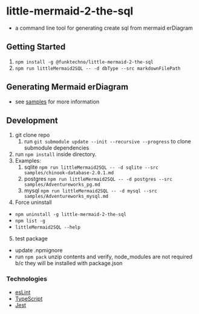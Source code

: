 # little-mermaid-2-the-sql
* a command line tool for generating create sql from mermaid erDiagram

## Getting Started
1. `npm install -g @funktechno/little-mermaid-2-the-sql`
1. `npm run littleMermaid2SQL -- -d dbType --src markdownFilePath`

## Generating Mermaid erDiagram
* see [samples](./samples/readme.md) for more information

## Development

1. git clone repo
    1. run `git submodule update --init --recursive --progress` to clone submodule dependencies
2. run `npm install` inside directory.
3. Examples:
   1. sqlite `npm run littleMermaid2SQL -- -d sqlite --src samples/chinook-database-2.0.1.md`
   1. postgres `npm run littleMermaid2SQL -- -d postgres --src samples/Adventureworks_pg.md`
   1. mysql `npm run littleMermaid2SQL -- -d mysql --src samples/Adventureworks_mysql.md`
4. Force uninstall
  * `npm uninstall -g little-mermaid-2-the-sql`
  * `npm list -g`
  * `littleMermaid2SQL --help`
5. test package
  * update .npmignore
  * run `npm pack` unzip contents and verify, node_modules are not required b/c they will be installed with package.json

### Technologies 
* [esLint](https://eslint.org/)
* [TypeScript](https://www.typescriptlang.org/)
* [Jest](https://jestjs.io/)


